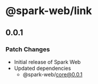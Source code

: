 # @spark-web/link

## 0.0.1

### Patch Changes

- Initial release of Spark Web
- Updated dependencies
  - @spark-web/core@0.0.1
